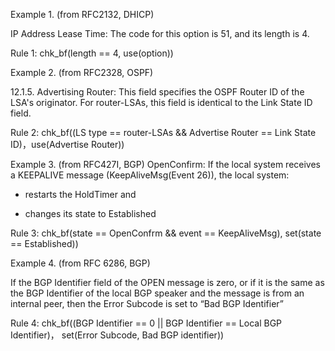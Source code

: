 Example 1. (from RFC2132, DHICP)

IP Address Lease Time:
The code for this option is 51, and its length is 4.

Rule 1: chk_bf(length == 4, use(option))



Example 2. (from RFC2328, OSPF)

12.1.5. Advertising Router:
This field specifies the OSPF Router ID of the LSA's originator. For
router-LSAs, this field is identical to the Link State ID field.

Rule 2: chk_bf((LS type == router-LSAs && Advertise Router == Link State
ID)，use(Advertise Router))



Example 3. (from RFC427I, BGP)
OpenConfirm: If the local system receives a KEEPALIVE message
(KeepAliveMsg(Event 26)), the local system:

* restarts the HoldTimer and

* changes its state to Established

Rule 3: chk_bf(state == OpenConfrm && event == KeepAliveMsg),
set(state == Established))



Example 4. (from RFC 6286, BGP)

If the BGP Identifier field of the OPEN message is zero, or if it is the same
as the BGP Identifier of the local BGP speaker and the message is from an
internal peer, then the Error Subcode is set to “Bad BGP Identifier”

Rule 4: chk_bf((BGP Identifier == 0 || BGP Identifier == Local BGP Identifier)， set(Error Subcode, Bad BGP identifier))

